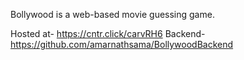 Bollywood is a web-based movie guessing game.

Hosted at- https://cntr.click/carvRH6
Backend- https://github.com/amarnathsama/BollywoodBackend
